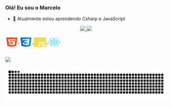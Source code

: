 ### Olá! Eu sou o Marcelo

- 🌱 Atualmente estou aprendendo Csharp e JavaScript


<div align="center">
  <a href="https://github.com/Mmarselo">
  <img height="180em" src="https://github-readme-stats.vercel.app/api?username=Mmarselo&show_icons=true&theme=dark&include_all_commits=true&count_private=true"/>
  <img height="180em" src="https://github-readme-stats.vercel.app/api/top-langs/?username=Mmarselo&layout=compact&langs_count=7&theme=dark"/>
</div>
  
  <div style="display: inline_block"><br>
  <img align="center" alt="Marcelo-HTML" height="30" width="40" src="https://raw.githubusercontent.com/devicons/devicon/master/icons/html5/html5-original.svg">
  <img align="center" alt="Marcelo-CSS" height="30" width="40" src="https://raw.githubusercontent.com/devicons/devicon/master/icons/css3/css3-original.svg">
   <img align="center" alt="Marcelo-Js" height="30" width="40" src="https://raw.githubusercontent.com/devicons/devicon/master/icons/javascript/javascript-plain.svg">
   <img align="center" alt="Marcelo-React" height="30" width="40" src="https://raw.githubusercontent.com/devicons/devicon/master/icons/react/react-original.svg">



 <div><br>
   
   <a href="https://www.linkedin.com/in/marcelo-rosario-9a59a0207" target="_blank"><img src="https://img.shields.io/badge/-LinkedIn-%230077B5?style=for-the-badge&logo=linkedin&logoColor=white" target="_blank"></a> 
   
  ![Snake animation](https://github.com/Mmarselo/Mmarselo/blob/output/github-contribution-grid-snake.svg)
   
</div>
  

